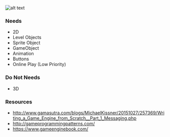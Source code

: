 ![alt text](https://github.com/DamionWhite/DaVE/blob/master/Illustrator/512w/white-Logo-512x512.png "Logo DaVE")

### Needs
- 2D
- Level Objects
- Sprite Object
- GameObject
- Animation
- Buttons 
- Online Play (Low Priority)

### Do Not Needs
- 3D


### Resources
- http://www.gamasutra.com/blogs/MichaelKissner/20151027/257369/Writing_a_Game_Engine_from_Scratch__Part_1_Messaging.php
- http://gameprogrammingpatterns.com/
- https://www.gameenginebook.com/